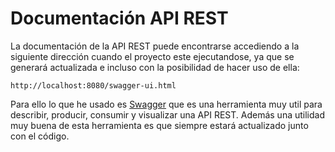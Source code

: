 # Documentación API REST
La documentación de la API REST puede encontrarse accediendo a la siguiente dirección cuando el proyecto este ejecutandose, ya que se generará actualizada e incluso con la posibilidad de hacer uso de ella:
```
http://localhost:8080/swagger-ui.html
```

Para ello lo que he usado es [Swagger](https://swagger.io/) que es una herramienta muy util para describir, producir, consumir y visualizar una API REST. Además una utilidad muy buena de esta herramienta es que siempre estará actualizado junto con el código.
